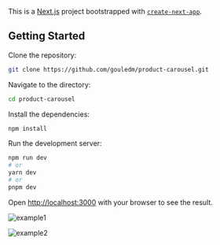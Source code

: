 This is a [Next.js](https://nextjs.org/) project bootstrapped with [`create-next-app`](https://github.com/vercel/next.js/tree/canary/packages/create-next-app).


## Getting Started

Clone the repository:

```bash
git clone https://github.com/gouledm/product-carousel.git
```

Navigate to the directory:

```bash
cd product-carousel
```

Install the dependencies:

```bash
npm install
```

Run the development server:

```bash
npm run dev
# or
yarn dev
# or
pnpm dev
```

Open [http://localhost:3000](http://localhost:3000) with your browser to see the result.


![example1](https://github.com/gouledm/product-carousel/assets/77470644/149e569d-553a-412a-abc9-881f9f95c7f3)

![example2](https://github.com/gouledm/product-carousel/assets/77470644/4a25521e-8cb0-4e73-8e79-ee5d90ed1fad)


